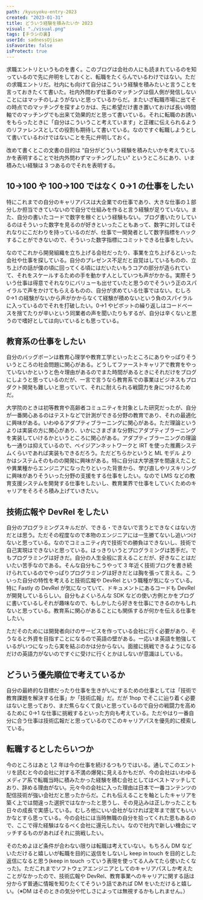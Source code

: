 ```yaml
---
path: /kyusyoku-entry-2023
created: "2023-01-31"
title: どういう経験を積みたいか 2023
visual: "./visual.png"
tags: [チラシの裏]
userId: sadnessOjisan
isFavorite: false
isProtect: true
---
```


求職エントリというものを書く。このブログは会社の人にも読まれているのを知っているので先に弁明をしておくと、転職をたくらんでいるわけではない。ただの求職エントリだ。社内にも向けて自分はこういう経験を積みたいと言うことを言っておきたくて書いた。社内外問わず仕事のマッチングは個人側が発信しないことにはマッチのしようがないと思っているからだ。またいざ転職市場に出てその時点でのマッチングを探すよりかは、先に希望だけ書き置いておけば長い時間軸でのマッチングでも出来て効果的だと思って書いている。それに転職のお誘いをもらったときに「自分はこういうこと考えています」と正確に伝えられるようのリファレンスとしての役割も期待して書いている。なのですぐ転職しようとして書いているわけではないことを先に弁明しておく。

改めて書くとこの文書の目的は “自分がどういう経験を積みたいかを考えているかを表明することで社内外問わずマッチングしたい” というところにあり、いま積みたい経験は 3 つあるのでそれを表明する。

## 10→100 や 100→100 ではなく 0→1 の仕事をしたい

特にこれまでの自分のキャリアパスは大企業での仕事であり、大きな仕事の１部分しか担当できていないので自分で仕組みを作ると言う経験が足りていない。また、自分の書いたコードで数字を稼ぐという経験もない。ブログ書いたりしているのはそういった数字を見るのが好きといったこともあって、数字に対してはそれなりにこだわりを持っているのだが、仕事で一開発者として数字指標をハックすることができないので、そういった数字指標にコミットできる仕事をしたい。

なのでこれから開発組織を立ち上げる会社だったり、事業を立ち上げるといった会社や仕事を探している。自分のプレゼンス不足だと自覚はしているものの、立ち上げの話が僕の頃に回ってくる頃にはだいたいもうコアの部分が造られていて、それをスケールするための手を動かす人としていつも声がかかる。実際そういう仕事は得意でそれなりにバリューも出せていたと思うのでそういう正のスパイラルで声をかけてもらえるものの、自分が求めている仕事ではない。むしろ 0→1 の経験がないから声がかからなくて経験が積めないという負のスパイラルに入っているのでそれを打破したい。0→1 やピボットの繰り返しはコードベースを捨てたりが辛いという同業者の声を聞いたりもするが、自分は辛くないと思うので嗜好としては向いているとも思っている。

## 教育系の仕事をしたい

自分のバッグボーンは教育心理学や教育工学といったところにありやっぱりそういうところの社会問題に関心がある。どうしてファーストキャリアで教育をやっていないかというと色々理由があるのでまた時間があるときにそれだけをブログにしようと思っているのだが、一言で言うなら教育系での事業はビジネスもプロダクト開発も難しいと思っていて、それに耐えられる戦闘力を身につけるためだ。

大学院のときは初等教育や高齢者コミュニティを対象とした研究だったが、自分が一番関心あるのはテストなどで計測ができる分野の教育であり、それの最適化に興味がある。いわゆるアダプティブラーニングに関心がある。ただ理論というよりは実装の方に関心があり、いかにさまざまな分野にアダプティブラーニングを実装していけるかというところに関心がある。アダプティブラーニングの理論も一通りは抑えているので、ベイジアンネットワークと IRT を使った推薦システムくらいであれば実装もできるだろう。ただどちらかというと ML モデル よりかはシステムそのものの開発に興味がある。特に自分は大学進学を間違えたことや異業種からエンジニアになったりといった背景から、学び直しやリスキリングに興味がありそういった分野の支援をする仕事をしたい。なので LMS などの教育支援システムを開発する仕事をしたいし、教育業界で仕事をしていくためのキャリアをそろそろ積み上げていきたい。

## 技術広報や DevRel をしたい

自分のプログラミングスキルだが、できる・できないで言うとできなくはない方だとは思う。ただその程度なので本物のエンジニアには一生勝てないし追いつけないと思っている。なのでコミュニティ内で技術での勝負はできないし、技術で自己実現はできないと思っている。はっきりいうとプログラミングは苦手だ。でもプログラミングは好きだ。自分の人生全般に言えることだが、好きなことはだいたい苦手なのである。そんな自分もこうやって 3 年近く技術ブログを書き続けられているのでやっぱりプログラミングは好きだとは胸を張って言える。こういった自分の特性を考えると技術広報や DevRel という職種が気になっている。特に Fastly の DevRel が気になっていて、ドキュメントにあるコードも DevRel が開発しているらしい。自分もよくいろんな SDK などの使い方例とかをブログに書いているしそれが趣味なので、もしかしたら好きを仕事にできるのかもしれないと思っている。教育系に関心があることにも関係するが何かを伝える仕事をしたい。

ただそのためには開発者向けのサービスを作っている会社に行く必要があり、そうなると外資を目指すことになるので英語の壁がある。一応いま英語を勉強しているがいつになったら実を結ぶのかは分からない。面接に挑戦できるようになるだけの英語力がないのですぐに受けに行くとかはしないが意識はしている。

## どういう優先順位で考えているか

自分の最終的な目標だったり仕事を生きがいにするための仕事としては「技術で教育課題を解決する仕事」か「技術広報」だ。だが 1hop でそこに辿り着く必要はないと思っており、まだ焦らなくて良いと思っているので自分の戦闘力を高めるために 0→1 な仕事に挑戦するといった方向も考えている。ただやはり一番自分に合う仕事は技術広報だと思っているのでこのキャリアパスを優先的に模索している。

## 転職するとしたらいつか

今のところはあと 1,2 年は今の仕事を続けるつもりではいる。通しでこのエントリを読むと今の会社に対する不満の爆発に見えるかもだが、今の会社はいわゆるメディア系で転職当時に積みたかった経験を積む会社としてはベストマッチしており、辞める理由がない。元々今の会社に入った理由は日本で一番コンテンツの配信技術が強い会社だと思ったからだ。これも伝えることを軸としたキャリアを築く上では間違った選択ではなかったと思うし、その見込みは正しかったことも日々の成長で実感している。むしろ他にいい会社がなければ定年まで居てもいいかなとすら思っている。今の会社には当時無職の自分を拾ってくれた恩もあるので、ここで得た経験はなるべく会社に還元したい。なので社内で新しい機会にマッチするものがあればそれに挑戦したい。

そのためよほど条件が合わない限りは転職は考えていない。もちろん DM などいただけると嬉しいが転職を目的に返信をしないし keep in touch を目的とした返信になると思う(keep in touch っていう表現を使ってる人みてたら使いたくなった)。ただこれまでソフトウェアエンジニアとしてのキャリアパスしか考えたことがなかったので、技術広報や DevRel、教育事業へのキャリアに関する話は分からず普通に情報を知りたくてそういう話であれば DM をいただけると嬉しい。（※DM はそのときの気分や忙しさによっては無視するかもしれません。）

